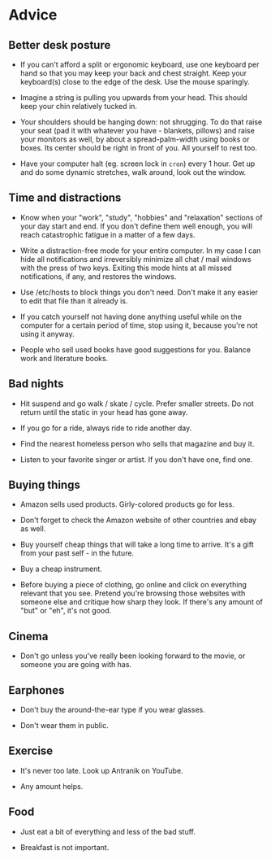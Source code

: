 
Advice
=====

Better desk posture
------

* If you can't afford a split or ergonomic keyboard, use one keyboard per hand
  so that you may keep your back and chest straight. Keep your keyboard(s)
  close to the edge of the desk. Use the mouse sparingly.

* Imagine a string is pulling you upwards from your head. This should keep your
  chin relatively tucked in.

* Your shoulders should be hanging down: not shrugging. To do that raise your
  seat (pad it with whatever you have - blankets, pillows) and raise your
  monitors as well, by about a spread-palm-width using books or boxes. Its
  center should be right in front of you. All yourself to rest too.

* Have your computer halt (eg. screen lock in `cron`) every 1 hour. Get up and do
  some dynamic stretches, walk around, look out the window.

Time and distractions
------

* Know when your "work", "study", "hobbies" and "relaxation" sections of your
  day start and end. If you don't define them well enough, you will reach
  catastrophic fatigue in a matter of a few days.

* Write a distraction-free mode for your entire computer. In my case I can
  hide all notifications and irreversibly minimize all chat / mail windows
  with the press of two keys. Exiting this mode hints at all missed
  notifications, if any, and restores the windows.

* Use /etc/hosts to block things you don't need. Don't make it any easier to
  edit that file than it already is.

* If you catch yourself not having done anything useful while on the computer
  for a certain period of time, stop using it, because you're not using it
  anyway.

* People who sell used books have good suggestions for you. Balance work and
  literature books.

Bad nights
------

* Hit suspend and go walk / skate / cycle. Prefer smaller streets. Do not return
  until the static in your head has gone away.

* If you go for a ride, always ride to ride another day.

* Find the nearest homeless person who sells that magazine and buy it.

* Listen to your favorite singer or artist. If you don't have one, find one.

Buying things
------

* Amazon sells used products. Girly-colored products go for less.

* Don't forget to check the Amazon website of other countries and ebay as well.

* Buy yourself cheap things that will take a long time to arrive. It's a gift
  from your past self - in the future.

* Buy a cheap instrument.

* Before buying a piece of clothing, go online and click on everything
  relevant that you see. Pretend you're browsing those websites with someone
  else and critique how sharp they look. If there's any amount of "but" or
  "eh", it's not good.

Cinema
------

* Don't go unless you've really been looking forward to the movie, or someone
  you are going with has.

Earphones
------

* Don't buy the around-the-ear type if you wear glasses.

* Don't wear them in public.

Exercise
------

* It's never too late. Look up Antranik on YouTube.

* Any amount helps.

Food
------

* Just eat a bit of everything and less of the bad stuff.

* Breakfast is not important.
